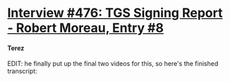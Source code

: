# [Interview #476: TGS Signing Report - Robert Moreau, Entry #8](https://www.theoryland.com/intvmain.php?i=476#8)

#### Terez

EDIT: he finally put up the final two videos for this, so here's the finished transcript:


